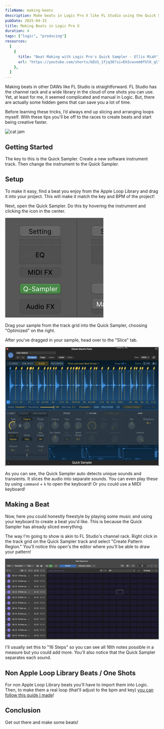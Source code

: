 ```yaml
---
fileName: making-beats
description: Make beats in Logic Pro X like FL Studio using the Quick Sampler. Slice loops, build custom patterns, and create pro beats faster with this powerful tool.
pubDate: 2025-04-15
title: Making Beats in Logic Pro X
duration: 4
tags: ["logic", "producing"]
resources:
  [
    {
      title: "Beat Making with Logic Pro's Quick Sampler - Ellis Miah",
      url: "https://youtube.com/shorts/bEU1_1fjq38?si=Ek5cwvem0fUlK_ql",
    },
  ]
---
```


Making beats in other DAWs like FL Studio is straightforward. FL Studio has the channel rack and a wide library in the cloud of one shots you can use. Yet, at least for me, it seemed complicated and manual in Logic. But, there are actually some hidden gems that can save you a lot of time.

Before learning these tricks, I’d always end up slicing and arranging loops myself. With these tips you'll be off to the races to create beats and start being creative faster.

![cat jam](./images/making-beats/cat-jam.gif)

## Getting Started

The key to this is the Quick Sampler. Create a new software instrument track. Then change the instrument to the Quick Sampler.

## Setup

To make it easy, find a beat you enjoy from the Apple Loop Library and drag it into your project. This will make it match the key and BPM of the project!

Next, open the Quick Sampler. Do this by hovering the instrument and clicking the icon in the center.

![open sampler lib screenshot](./images/making-beats/open-quick-sampler.webp)

Drag your sample from the track grid into the Quick Sampler, choosing "Optimized" on the right.

After you've dragged in your sample, head over to the "Slice" tab.

![open sampler lib screenshot](./images/making-beats/sampler-view.webp)

As you can see, the Quick Sampler auto detects unique sounds and transients. It slices the audio into separate sounds. You can even play these by using `command` + `k` to open the keyboard! Or you could use a MIDI keyboard!

## Making a Beat

Now, here you could honestly freestyle by playing some music and using your keyboard to create a beat you'd like. This is because the Quick Sampler has already sliced everything.

The way I'm going to show is akin to FL Studio's channel rack. Right click in the track grid on the Quick Sampler track and select "Create Pattern Region." You'll notice this open's the editor where you'll be able to draw your pattern!

![sampler editor screenshot](./images/making-beats/sampler-editor.webp)

I'll usually set this to "16 Steps" so you can see all 16th notes possible in a measure but you could add more. You'll also notice that the Quick Sampler separates each sound.

## Non Apple Loop Library Beats / One Shots

For non Apple Loop Library beats you'll have to import them into Logic. Then, to make them a real loop (that'll adjust to the bpm and key) [you can follow this guide I made](/blog/audio-file-speed-slow)!

## Conclusion

Get out there and make some beats!
